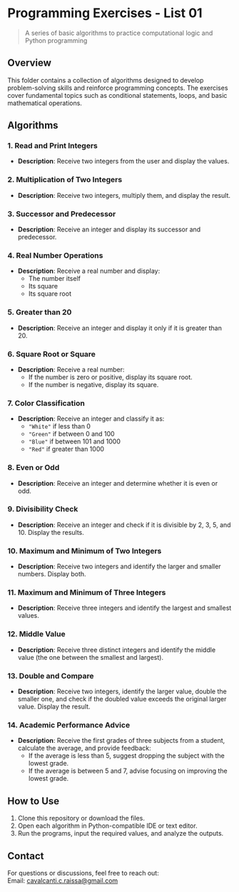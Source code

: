 # Programming Exercises - List 01  
> A series of basic algorithms to practice computational logic and Python programming  

## Overview  
This folder contains a collection of algorithms designed to develop problem-solving skills and reinforce programming concepts. The exercises cover fundamental topics such as conditional statements, loops, and basic mathematical operations.  

## Algorithms  

### **1. Read and Print Integers**  
- **Description**: Receive two integers from the user and display the values.  

### **2. Multiplication of Two Integers**  
- **Description**: Receive two integers, multiply them, and display the result.  

### **3. Successor and Predecessor**  
- **Description**: Receive an integer and display its successor and predecessor.  

### **4. Real Number Operations**  
- **Description**: Receive a real number and display:  
  - The number itself  
  - Its square  
  - Its square root  

### **5. Greater than 20**  
- **Description**: Receive an integer and display it only if it is greater than 20.  

### **6. Square Root or Square**  
- **Description**: Receive a real number:  
  - If the number is zero or positive, display its square root.  
  - If the number is negative, display its square.  

### **7. Color Classification**  
- **Description**: Receive an integer and classify it as:  
  - `"White"` if less than 0  
  - `"Green"` if between 0 and 100  
  - `"Blue"` if between 101 and 1000  
  - `"Red"` if greater than 1000  

### **8. Even or Odd**  
- **Description**: Receive an integer and determine whether it is even or odd.  

### **9. Divisibility Check**  
- **Description**: Receive an integer and check if it is divisible by 2, 3, 5, and 10. Display the results.  

### **10. Maximum and Minimum of Two Integers**  
- **Description**: Receive two integers and identify the larger and smaller numbers. Display both.  

### **11. Maximum and Minimum of Three Integers**  
- **Description**: Receive three integers and identify the largest and smallest values.  

### **12. Middle Value**  
- **Description**: Receive three distinct integers and identify the middle value (the one between the smallest and largest).  

### **13. Double and Compare**  
- **Description**: Receive two integers, identify the larger value, double the smaller one, and check if the doubled value exceeds the original larger value. Display the result.  

### **14. Academic Performance Advice**  
- **Description**: Receive the first grades of three subjects from a student, calculate the average, and provide feedback:  
  - If the average is less than 5, suggest dropping the subject with the lowest grade.  
  - If the average is between 5 and 7, advise focusing on improving the lowest grade.  

## How to Use  
1. Clone this repository or download the files.  
2. Open each algorithm in Python-compatible IDE or text editor.  
3. Run the programs, input the required values, and analyze the outputs.  

## Contact  
For questions or discussions, feel free to reach out:  
Email: cavalcanti.c.raissa@gmail.com  
